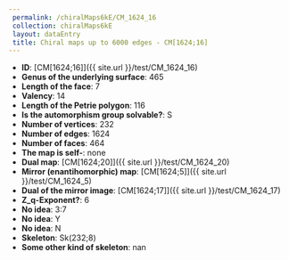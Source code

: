 ```yaml
--- 
 permalink: /chiralMaps6kE/CM_1624_16 
 collection: chiralMaps6kE
 layout: dataEntry
 title: Chiral maps up to 6000 edges - CM[1624;16]
---
```


- **ID**: [CM[1624;16]]({{ site.url }}/test/CM_1624_16)
- **Genus of the underlying surface**: 465
- **Length of the face**: 7
- **Valency**: 14
- **Length of the Petrie polygon**: 116
- **Is the automorphism group solvable?**: S
- **Number of vertices**: 232
- **Number of edges**: 1624
- **Number of faces**: 464
- **The map is self-**: none
- **Dual map**: [CM[1624;20]]({{ site.url }}/test/CM_1624_20)
- **Mirror (enantihomorphic) map**: [CM[1624;5]]({{ site.url }}/test/CM_1624_5)
- **Dual of the mirror image**: [CM[1624;17]]({{ site.url }}/test/CM_1624_17)
- **Z_q-Exponent?**: 6
- **No idea**:  3:7
- **No idea**: Y
- **No idea**: N
- **Skeleton**: Sk(232;8)
- **Some other kind of skeleton**: nan
